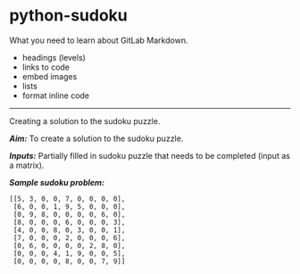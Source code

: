 # python-sudoku

What you need to learn about GitLab Markdown.

* headings (levels)
* links to code
* embed images
* lists
* format inline code

---

Creating a solution to the sudoku puzzle.

***Aim:*** To create a solution to the sudoku puzzle.

***Inputs:*** Partially filled in sudoku puzzle that needs to be completed (input as a matrix).

***Sample sudoku problem:***

```text
[[5, 3, 0, 0, 7, 0, 0, 0, 0],
 [6, 0, 0, 1, 9, 5, 0, 0, 0],
 [0, 9, 8, 0, 0, 0, 0, 6, 0],
 [8, 0, 0, 0, 6, 0, 0, 0, 3],
 [4, 0, 0, 8, 0, 3, 0, 0, 1],
 [7, 0, 0, 0, 2, 0, 0, 0, 6],
 [0, 6, 0, 0, 0, 0, 2, 8, 0],
 [0, 0, 0, 4, 1, 9, 0, 0, 5],
 [0, 0, 0, 0, 8, 0, 0, 7, 9]]
```
